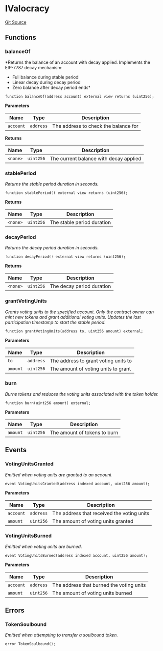# IValocracy
[Git Source](https://github.com/w3b3d3v/valocracy-contracts/blob/8f30a41cc9c475ea6fc31243e7a7c57bf134b82e/src/interfaces/IValocracy.sol)


## Functions
### balanceOf

*Returns the balance of an account with decay applied.
Implements the EIP-7787 decay mechanism:
- Full balance during stable period
- Linear decay during decay period
- Zero balance after decay period ends*


```solidity
function balanceOf(address account) external view returns (uint256);
```
**Parameters**

|Name|Type|Description|
|----|----|-----------|
|`account`|`address`|The address to check the balance for|

**Returns**

|Name|Type|Description|
|----|----|-----------|
|`<none>`|`uint256`|The current balance with decay applied|


### stablePeriod

*Returns the stable period duration in seconds.*


```solidity
function stablePeriod() external view returns (uint256);
```
**Returns**

|Name|Type|Description|
|----|----|-----------|
|`<none>`|`uint256`|The stable period duration|


### decayPeriod

*Returns the decay period duration in seconds.*


```solidity
function decayPeriod() external view returns (uint256);
```
**Returns**

|Name|Type|Description|
|----|----|-----------|
|`<none>`|`uint256`|The decay period duration|


### grantVotingUnits

*Grants voting units to the specified account.
Only the contract owner can mint new tokens and grant additional voting units.
Updates the last participation timestamp to start the stable period.*


```solidity
function grantVotingUnits(address to, uint256 amount) external;
```
**Parameters**

|Name|Type|Description|
|----|----|-----------|
|`to`|`address`|The address to grant voting units to|
|`amount`|`uint256`|The amount of voting units to grant|


### burn

*Burns tokens and reduces the voting units associated with the token holder.*


```solidity
function burn(uint256 amount) external;
```
**Parameters**

|Name|Type|Description|
|----|----|-----------|
|`amount`|`uint256`|The amount of tokens to burn|


## Events
### VotingUnitsGranted
*Emitted when voting units are granted to an account.*


```solidity
event VotingUnitsGranted(address indexed account, uint256 amount);
```

**Parameters**

|Name|Type|Description|
|----|----|-----------|
|`account`|`address`|The address that received the voting units|
|`amount`|`uint256`|The amount of voting units granted|

### VotingUnitsBurned
*Emitted when voting units are burned.*


```solidity
event VotingUnitsBurned(address indexed account, uint256 amount);
```

**Parameters**

|Name|Type|Description|
|----|----|-----------|
|`account`|`address`|The address that burned the voting units|
|`amount`|`uint256`|The amount of voting units burned|

## Errors
### TokenSoulbound
*Emitted when attempting to transfer a soulbound token.*


```solidity
error TokenSoulbound();
```


